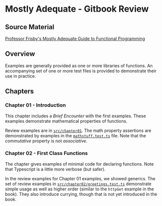 # Mostly Adequate - Gitbook Review

## Source Material

[Professor Frisby's Mostly Adequate Guide to Functional Programming](https://mostly-adequate.gitbooks.io/mostly-adequate-guide/content/)

## Overview

Examples are generally provided as one or more libraries of functions.
An accompanying set of one or more test files is provided to demonstrate their use in practice.

## Chapters

### Chapter 01 - Introduction

This chapter includes a *Brief Encounter* with the first examples.
These examples demonstrate mathematical properties of functions.

Review examples are in
 [`src/chapter01`](https://github.com/SHaTRO/mostly-adequate/tree/main/src/chapter01).
The math property assertions are demonstrated by examples in the
 [`mathstuff.test.ts`](https://github.com/SHaTRO/mostly-adequate/tree/main/src/chapter01/mathstuff.test.ts)
 file.
Note that the *commutative* property is not *associative*.

### Chapter 02 - First Class Functions

The chapter gives examples of minimal code for declaring functions.  Note that Typescript is a little more verbose (but safer).

In the review examples for Chapter 01 examples, we showed generics.
The set of review examples in
 [`src/chapter02/greetings.test.ts`](https://github.com/SHaTRO/mostly-adequate/tree/main/src/chapter02/greetings.test.ts)
 demonstrate simple usage as well as higher order (similar to the `httpGet` example in the book).
They also introduce currying, though that is not yet introduced in the book.
